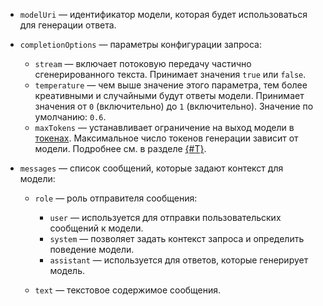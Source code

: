 * `modelUri` — идентификатор модели, которая будет использоваться для генерации ответа.
* `completionOptions` — параметры конфигурации запроса:

  * `stream` — включает потоковую передачу частично сгенерированного текста. Принимает значения `true` или `false`.
  * `temperature` — чем выше значение этого параметра, тем более креативными и случайными будут ответы модели. Принимает значения от `0` (включительно) до `1` (включительно). Значение по умолчанию: `0.6`.
  * `maxTokens` — устанавливает ограничение на выход модели в [токенах](../../yandexgpt/concepts/tokens.md). Максимальное число токенов генерации зависит от модели. Подробнее см. в разделе [{#T}](../../yandexgpt/concepts/limits.md).

* `messages` — список сообщений, которые задают контекст для модели:

  * `role` — роль отправителя сообщения:

    * `user` — используется для отправки пользовательских сообщений к модели.
    * `system` — позволяет задать контекст запроса и определить поведение модели.
    * `assistant` — используется для ответов, которые генерирует модель.

  * `text` — текстовое содержимое сообщения.

